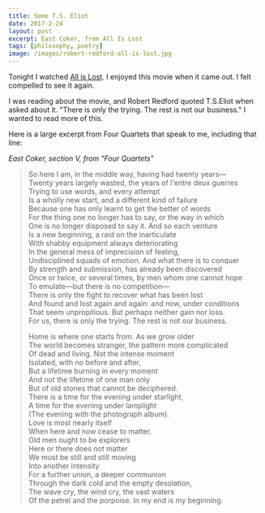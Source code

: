 ```yaml
---
title: Some T.S. Eliot
date: 2017-2-24
layout: post
excerpt: East Coker, from All Is Lost
tags: [philosophy, poetry]
image: /images/robert-redford-all-is-lost.jpg
---
```


Tonight I watched [All is Lost](https://www.rottentomatoes.com/m/all_is_lost_2013/).
I enjoyed this movie when it came out. I felt compelled to see it
again.

I was reading about the movie, and Robert Redford quoted T.S.Eliot when asked
about it. "There is only the trying. The rest is not our business."
I wanted to read more of this.

Here is a large excerpt from Four Quartets that speak to me, including that line:

_East Coker, section V, from "Four Quartets"_

> So here I am, in the middle way, having had twenty years—  
> Twenty years largely wasted, the years of l'entre deux guerres  
> Trying to use words, and every attempt  
> Is a wholly new start, and a different kind of failure  
> Because one has only learnt to get the better of words  
> For the thing one no longer has to say, or the way in which  
> One is no longer disposed to say it. And so each venture  
> Is a new beginning, a raid on the inarticulate  
> With shabby equipment always deteriorating  
> In the general mess of imprecision of feeling,  
> Undisciplined squads of emotion. And what there is to conquer  
> By strength and submission, has already been discovered  
> Once or twice, or several times, by men whom one cannot hope  
> To emulate—but there is no competition—  
> There is only the fight to recover what has been lost  
> And found and lost again and again: and now, under conditions  
> That seem unpropitious. But perhaps neither gain nor loss.  
> For us, there is only the trying. The rest is not our business.  
>   
> Home is where one starts from. As we grow older  
> The world becomes stranger, the pattern more complicated  
> Of dead and living. Not the intense moment  
> Isolated, with no before and after,  
> But a lifetime burning in every moment  
> And not the lifetime of one man only  
> But of old stones that cannot be deciphered.  
> There is a time for the evening under starlight,  
> A time for the evening under lamplight  
> (The evening with the photograph album).  
> Love is most nearly itself  
> When here and now cease to matter.  
> Old men ought to be explorers  
> Here or there does not matter  
> We must be still and still moving  
> Into another intensity  
> For a further union, a deeper communion  
> Through the dark cold and the empty desolation,  
> The wave cry, the wind cry, the vast waters  
> Of the petrel and the porpoise. In my end is my beginning.  


